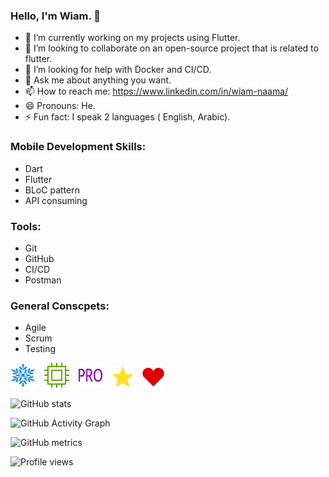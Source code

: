 ### Hello, I'm Wiam. 👋



- 🔭 I’m currently working on my projects using Flutter.
- 👯 I’m looking to collaborate on an open-source project that is related to flutter.
- 🤔 I’m looking for help with Docker and CI/CD.
- 💬 Ask me about anything you want.
- 📫 How to reach me: https://www.linkedin.com/in/wiam-naama/
- 😄 Pronouns: He.
- ⚡ Fun fact:  I speak 2 languages ( English, Arabic).

### Mobile Development Skills:
 *  Dart
 *  Flutter
 *  BLoC pattern
 *  API consuming

 ### Tools:
 * Git
 * GitHub
 * CI/CD
 * Postman
 
 ### General Conscpets:
 * Agile
 * Scrum
 * Testing


<a href='https://archiveprogram.github.com/'><img src='https://raw.githubusercontent.com/acervenky/animated-github-badges/master/assets/acbadge.gif' width='40' height='40'></a> <a href='https://docs.github.com/en/developers'><img src='https://raw.githubusercontent.com/acervenky/animated-github-badges/master/assets/devbadge.gif' width='40' height='40'></a> <a href='https://github.com/pricing'><img src='https://raw.githubusercontent.com/acervenky/animated-github-badges/master/assets/pro.gif' width='40' height='40'></a> <a href='https://stars.github.com/'><img src='https://raw.githubusercontent.com/acervenky/animated-github-badges/master/assets/starbadge.gif' width='35' height='35'></a> <a href='https://docs.github.com/en/github/supporting-the-open-source-community-with-github-sponsors'><img src='https://raw.githubusercontent.com/acervenky/animated-github-badges/master/assets/sponsorbadge.gif' width='35' height='35'></a> 


![GitHub stats](https://github-readme-stats.vercel.app/api?username=WiamNaama&show_icons=true)  

![GitHub Activity Graph](https://activity-graph.herokuapp.com/graph?username=WiamNaama)  

![GitHub metrics](https://metrics.lecoq.io/WiamNaama)  

![Profile views](https://gpvc.arturio.dev/WiamNaama)  



